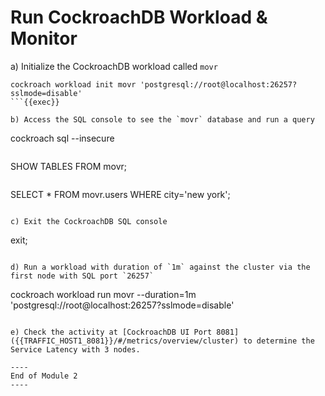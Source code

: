 # Run CockroachDB Workload & Monitor

a) Initialize the CockroachDB workload called `movr`

```
cockroach workload init movr 'postgresql://root@localhost:26257?sslmode=disable'
```{{exec}}

b) Access the SQL console to see the `movr` database and run a query

```
cockroach sql --insecure
```{{exec}}

```
SHOW TABLES FROM movr;
```{{exec}}

```
SELECT * FROM movr.users WHERE city='new york';
```{{exec}}

c) Exit the CockroachDB SQL console

```
exit;
```{{exec}}

d) Run a workload with duration of `1m` against the cluster via the first node with SQL port `26257`

```
cockroach workload run movr --duration=1m 'postgresql://root@localhost:26257?sslmode=disable'
```{{exec}}

e) Check the activity at [CockroachDB UI Port 8081]({{TRAFFIC_HOST1_8081}}/#/metrics/overview/cluster) to determine the Service Latency with 3 nodes.

----
End of Module 2
----